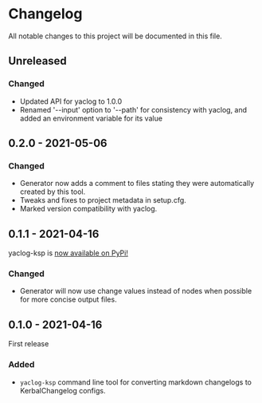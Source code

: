 # Changelog

All notable changes to this project will be documented in this file.

## Unreleased

### Changed

- Updated API for yaclog to 1.0.0
- Renamed '--input' option to '--path' for consistency with yaclog, and added an environment variable for its value


## 0.2.0 - 2021-05-06

### Changed

- Generator now adds a comment to files stating they were automatically created by this tool.
- Tweaks and fixes to project metadata in setup.cfg.
- Marked version compatibility with yaclog.


## 0.1.1 - 2021-04-16

yaclog-ksp is [now available on PyPi!](https://pypi.org/project/yaclog-ksp/)

### Changed

- Generator will now use change values instead of nodes when possible for more concise output files.


## 0.1.0 - 2021-04-16

First release

### Added

- `yaclog-ksp` command line tool for converting markdown changelogs to KerbalChangelog configs.